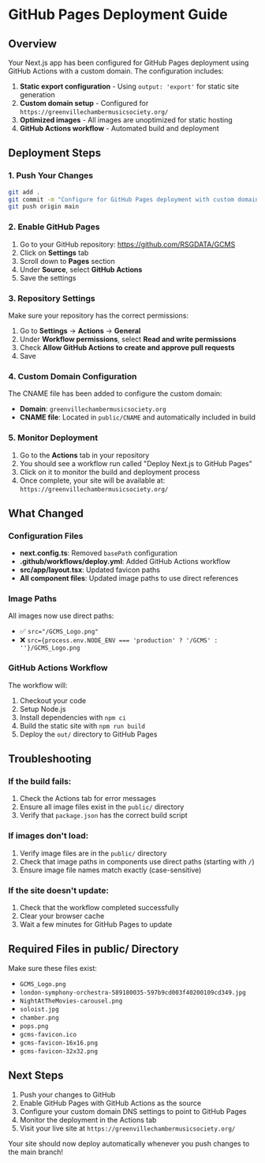 # GitHub Pages Deployment Guide

## Overview
Your Next.js app has been configured for GitHub Pages deployment using GitHub Actions with a custom domain. The configuration includes:

1. **Static export configuration** - Using `output: 'export'` for static site generation
2. **Custom domain setup** - Configured for `https://greenvillechambermusicsociety.org/`
3. **Optimized images** - All images are unoptimized for static hosting
4. **GitHub Actions workflow** - Automated build and deployment

## Deployment Steps

### 1. Push Your Changes
```bash
git add .
git commit -m "Configure for GitHub Pages deployment with custom domain"
git push origin main
```

### 2. Enable GitHub Pages
1. Go to your GitHub repository: https://github.com/RSGDATA/GCMS
2. Click on **Settings** tab
3. Scroll down to **Pages** section
4. Under **Source**, select **GitHub Actions**
5. Save the settings

### 3. Repository Settings
Make sure your repository has the correct permissions:
1. Go to **Settings** → **Actions** → **General**
2. Under **Workflow permissions**, select **Read and write permissions**
3. Check **Allow GitHub Actions to create and approve pull requests**
4. Save

### 4. Custom Domain Configuration
The CNAME file has been added to configure the custom domain:
- **Domain**: `greenvillechambermusicsociety.org`
- **CNAME file**: Located in `public/CNAME` and automatically included in build

### 5. Monitor Deployment
1. Go to the **Actions** tab in your repository
2. You should see a workflow run called "Deploy Next.js to GitHub Pages"
3. Click on it to monitor the build and deployment process
4. Once complete, your site will be available at: `https://greenvillechambermusicsociety.org/`

## What Changed

### Configuration Files
- **next.config.ts**: Removed `basePath` configuration
- **.github/workflows/deploy.yml**: Added GitHub Actions workflow
- **src/app/layout.tsx**: Updated favicon paths
- **All component files**: Updated image paths to use direct references

### Image Paths
All images now use direct paths:
- ✅ `src="/GCMS_Logo.png"`
- ❌ `src={process.env.NODE_ENV === 'production' ? '/GCMS' : ''}/GCMS_Logo.png`

### GitHub Actions Workflow
The workflow will:
1. Checkout your code
2. Setup Node.js
3. Install dependencies with `npm ci`
4. Build the static site with `npm run build`
5. Deploy the `out/` directory to GitHub Pages

## Troubleshooting

### If the build fails:
1. Check the Actions tab for error messages
2. Ensure all image files exist in the `public/` directory
3. Verify that `package.json` has the correct build script

### If images don't load:
1. Verify image files are in the `public/` directory
2. Check that image paths in components use direct paths (starting with `/`)
3. Ensure image file names match exactly (case-sensitive)

### If the site doesn't update:
1. Check that the workflow completed successfully
2. Clear your browser cache
3. Wait a few minutes for GitHub Pages to update

## Required Files in public/ Directory
Make sure these files exist:
- `GCMS_Logo.png`
- `london-symphony-orchestra-589180035-597b9cd003f40200109cd349.jpg`
- `NightAtTheMovies-carousel.png`
- `soloist.jpg`
- `chamber.png`
- `pops.png`
- `gcms-favicon.ico`
- `gcms-favicon-16x16.png`
- `gcms-favicon-32x32.png`

## Next Steps
1. Push your changes to GitHub
2. Enable GitHub Pages with GitHub Actions as the source
3. Configure your custom domain DNS settings to point to GitHub Pages
4. Monitor the deployment in the Actions tab
5. Visit your live site at `https://greenvillechambermusicsociety.org/`

Your site should now deploy automatically whenever you push changes to the main branch!

